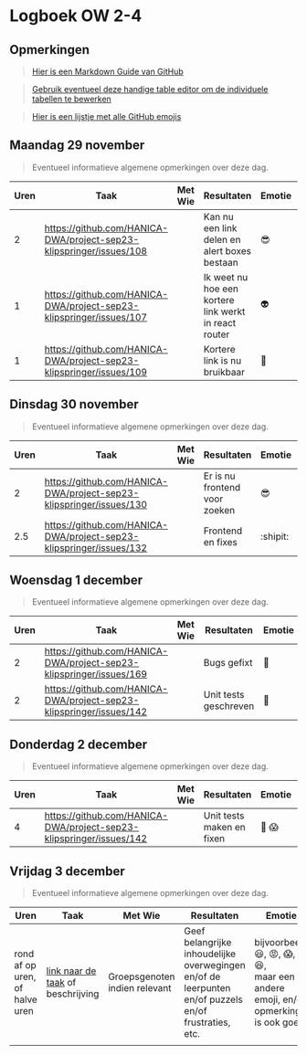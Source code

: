 # Logboek OW 2-4

## Opmerkingen

> [Hier is een Markdown Guide van GitHub](https://guides.github.com/features/mastering-markdown/)

> [Gebruik eventueel deze handige table editor om de individuele tabellen te bewerken](https://www.tablesgenerator.com/markdown_tables)

> [Hier is een lijstje met alle GitHub emojis](https://github.com/ikatyang/emoji-cheat-sheet/blob/master/README.md)

## Maandag 29 november

> Eventueel informatieve algemene opmerkingen over deze dag.

| Uren | Taak                                                                | Met Wie | Resultaten                                            | Emotie       | Link                                                              |
|------|---------------------------------------------------------------------|---------|-------------------------------------------------------|--------------|-------------------------------------------------------------------|
| 2    | https://github.com/HANICA-DWA/project-sep23-klipspringer/issues/108 |         | Kan nu een link delen en alert boxes bestaan          | :sunglasses: | https://github.com/HANICA-DWA/project-sep23-klipspringer/pull/155 |
| 1    | https://github.com/HANICA-DWA/project-sep23-klipspringer/issues/107 |         | Ik weet nu hoe een kortere link werkt in react router | :alien:      |                                                                   |
| 1    | https://github.com/HANICA-DWA/project-sep23-klipspringer/issues/109 |         | Kortere link is nu bruikbaar                          | :ghost:      | https://github.com/HANICA-DWA/project-sep23-klipspringer/pull/157 |


## Dinsdag 30 november

> Eventueel informatieve algemene opmerkingen over deze dag.

| Uren | Taak                                                                | Met Wie | Resultaten                    | Emotie       | Link                                                              |
|------|---------------------------------------------------------------------|---------|-------------------------------|--------------|-------------------------------------------------------------------|
| 2    | https://github.com/HANICA-DWA/project-sep23-klipspringer/issues/130 |         | Er is nu frontend voor zoeken | :sunglasses: | https://github.com/HANICA-DWA/project-sep23-klipspringer/pull/163 |
| 2.5  | https://github.com/HANICA-DWA/project-sep23-klipspringer/issues/132 |         | Frontend en fixes             | :shipit:     | https://github.com/HANICA-DWA/project-sep23-klipspringer/pull/163 |

## Woensdag 1 december

> Eventueel informatieve algemene opmerkingen over deze dag.

| Uren | Taak                                                                | Met Wie | Resultaten            | Emotie            | Link                                                              |
|------|---------------------------------------------------------------------|---------|-----------------------|-------------------|-------------------------------------------------------------------|
| 2    | https://github.com/HANICA-DWA/project-sep23-klipspringer/issues/169 |         | Bugs gefixt           | :cowboy_hat_face: | https://github.com/HANICA-DWA/project-sep23-klipspringer/pull/175 |
| 2    | https://github.com/HANICA-DWA/project-sep23-klipspringer/issues/142 |         | Unit tests geschreven | :star_struck:     | https://github.com/HANICA-DWA/project-sep23-klipspringer/pull/177 |

## Donderdag 2 december

> Eventueel informatieve algemene opmerkingen over deze dag.

| Uren | Taak                                                                | Met Wie | Resultaten                | Emotie                  | Link                                                              |
|------|---------------------------------------------------------------------|---------|---------------------------|-------------------------|-------------------------------------------------------------------|
| 4    | https://github.com/HANICA-DWA/project-sep23-klipspringer/issues/142 |         | Unit tests maken en fixen | :cursing_face: :scream: | https://github.com/HANICA-DWA/project-sep23-klipspringer/pull/187 |



## Vrijdag 3 december

> Eventueel informatieve algemene opmerkingen over deze dag.

| Uren | Taak  | Met Wie | Resultaten | Emotie | Link |
|---|---|---|---|---|---|
| rond af op uren, of halve uren | [link naar de taak](https://github.com/link-naar-de-taak) of beschrijving | Groepsgenoten indien relevant | Geef belangrijke inhoudelijke overwegingen en/of de leerpunten en/of puzzels en/of frustraties, etc.  |bijvoorbeeld <br />:smiley:, :rage:, :scream:, of :satisfied:, <br />maar een andere emoji, en/of opmerking is ook goed | [link naar de resultaten](https://github.com/link-naar-de-commit) |
| | | | | | |
